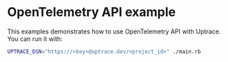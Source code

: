 # OpenTelemetry API example

This examples demonstrates how to use OpenTelemetry API with Uptrace. You can run it with:

```bash
UPTRACE_DSN="https://<key>@uptrace.dev/<project_id>" ./main.rb
```
